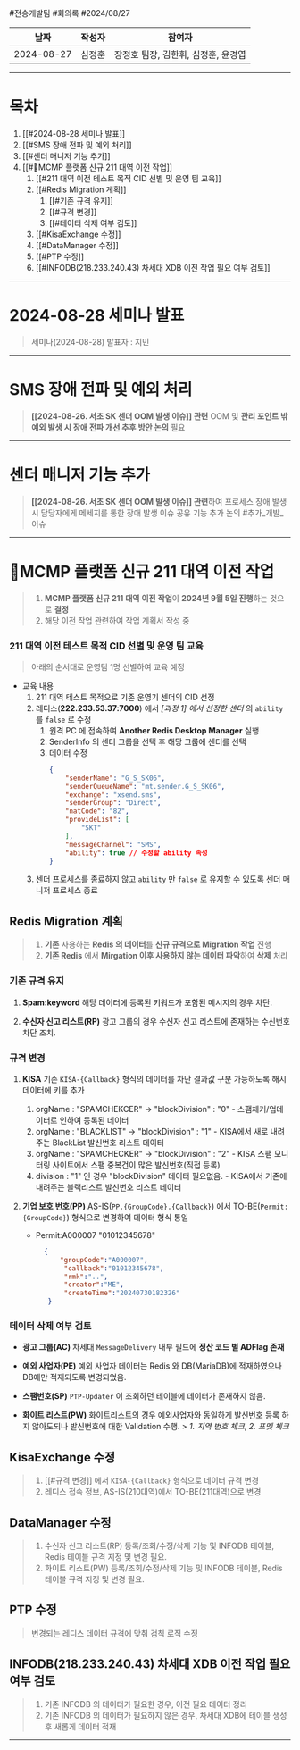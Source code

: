 #전송개발팀 #회의록 #2024/08/27


| 날짜         | 작성자 | 참여자                   |
| ---------- | --- | --------------------- |
| 2024-08-27 | 심정훈 | 장정호 팀장, 김한휘, 심정훈, 윤경엽 |

---

# 목차

1. [[#2024-08-28 세미나 발표]]
2. [[#SMS 장애 전파 및 예외 처리]]
3. [[#센더 매니저 기능 추가]]
4. [[#MCMP 플랫폼 신규 211 대역 이전 작업]]
	1. [[#211 대역 이전 테스트 목적 CID 선별 및 운영 팀 교육]]
	2. [[#Redis Migration 계획]]
		1. [[#기존 규격 유지]]
		2. [[#규격 변경]]
		3. [[#데이터 삭제 여부 검토]]
	3. [[#KisaExchange 수정]]
	4. [[#DataManager 수정]]
	5. [[#PTP 수정]]
	6. [[#INFODB(218.233.240.43) 차세대 XDB 이전 작업 필요 여부 검토]]

---

# 2024-08-28 세미나 발표

> 세미나(2024-08-28) 발표자 : 지민

---

# SMS 장애 전파 및 예외 처리

> **[[2024-08-26. 서초 SK 센더 OOM 발생 이슈]] 관련** OOM 및 **관리 포인트 밖 예외 발생 시 장애 전파 개선 추후 방안 논의** 필요

--- 
# 센더 매니저 기능 추가

> **[[2024-08-26. 서초 SK 센더 OOM 발생 이슈]] 관련**하여 프로세스 장애 발생 시 담당자에게 메세지를 통한 장애 발생 이슈 공유 기능 추가 논의 #추가_개발_이슈

---

# MCMP 플랫폼 신규 211 대역 이전 작업

> 1. **MCMP 플랫폼 신규 211 대역 이전 작업**이 **2024년 9월 5일 진행**하는 것으로 **결정**
> 2. 해당 이전 작업 관련하여 작업 계획서 작성 중


### 211 대역 이전 테스트 목적 CID 선별 및 운영 팀 교육

> 아래의 순서대로 운영팀 1명 선별하여 교육 예정

- 교육 내용
	1. 211 대역 테스트 목적으로 기존 운영기 센더의 CID 선정
	2. 레디스(**222.233.53.37:7000**) 에서 *\[과정 1\] 에서 선정한 센더* 의 `ability` 를 `false` 로 수정
	   1. 원격 PC 에 접속하여 **Another Redis Desktop Manager** 실행
	   2. SenderInfo 의 센더 그룹을 선택 후 해당 그룹에 센더를 선택
	   3. 데이터 수정
			```json
			{
				"senderName": "G_S_SK06",
				"senderQueueName": "mt.sender.G_S_SK06",
				"exchange": "xsend.sms",
				"senderGroup": "Direct",
				"natCode": "82",
				"provideList": [
					"SKT"
				],
				"messageChannel": "SMS",
				"ability": true // 수정할 ability 속성
			}
			```
	3. 센더 프로세스를 종료하지 않고 `ability` 만 `false` 로 유지할 수 있도록 센더 매니저 프로세스 종료


## Redis Migration 계획

> 1. **기존** 사용하는 **Redis 의 데이터**를 **신규 규격으로 Migration 작업** 진행
> 2. **기존 Redis** 에서 **Mirgation 이후 사용하지 않는 데이터 파악**하여 **삭제** 처리

### 기존 규격 유지

1. **Spam:keyword** 
   해당 데이터에 등록된 키워드가 포함된 메시지의 경우 차단.
   
2. **수신자 신고 리스트(RP)**
   광고 그룹의 경우 수신자 신고 리스트에 존재하는 수신번호 차단 조치.

### 규격 변경

1. **KISA** 
	기존 `KISA-{Callback}` 형식의 데이터를 차단 결과값 구분 가능하도록 해시 데이터에 키를 추가 
	 
	1. orgName : "SPAMCHEKCER" -> "blockDivision" : "0" - 스팸체커/업데이터로 인하여 등록된 데이터
	2. orgName : "BLACKLIST" -> "blockDivision" : "1" - KISA에서 새로 내려주는 BlackList 발신번호 리스트 데이터
	3. orgName : "SPAMCHECKER" -> "blockDivision" : "2" -  KISA 스팸 모니터링 사이트에서 스팸 중복건이 많은 발신번호(직접 등록)
	4. division : "1" 인 경우 "blockDivision" 데이터 필요없음. - KISA에서 기존에 내려주는 블랙리스트 발신번호 리스트 데이터


1. **기업 보호 번호(PP)**
	AS-IS(`PP.{GroupCode}.{Callback}`) 에서 TO-BE(`Permit:{GroupCode}`) 형식으로 변경하여 데이터 형식 통일
	
	- Permit:A000007 "01012345678"
	  ```json
		{
			"groupCode":"A000007",
			 "callback":"01012345678",
			 "rmk":"..",
			 "creator":"ME",
			 "createTime":"20240730182326"
		 }
		```
	


### 데이터 삭제 여부 검토

- **광고 그룹(AC)**
  차세대 `MessageDelivery` 내부 필드에 **정산 코드 별 ADFlag 존재**
  
- **예외 사업자(PE)**
  예외 사업자 데이터는 Redis 와 DB(MariaDB)에 적재하였으나 DB에만 적재되도록 변경되었음.
  
- **스팸번호(SP)** 
  `PTP-Updater` 이 조회하던 테이블에 데이터가 존재하지 않음.

- **화이트 리스트(PW)**
  화이트리스트의 경우 예외사업자와 동일하게 발신번호 등록 하지 않아도되나 발신번호에 대한 Validation 수행. > *1. 지역 번호 체크*, *2. 포멧 체크*


## KisaExchange 수정

> 1. [[#규격 변경]] 에서 `KISA-{Callback}` 형식으로 데이터 규격 변경
> 2. 레디스 접속 정보, AS-IS(210대역)에서 TO-BE(211대역)으로 변경


## DataManager 수정

> 1. 수신자 신고 리스트(RP)
>     등록/조회/수정/삭제 기능 및 INFODB 테이블, Redis 테이블 규격 지정 및 변경 필요.
> 2. 화이트 리스트(PW)
>     등록/조회/수정/삭제 기능 및 INFODB 테이블, Redis 테이블 규격 지정 및 변경 필요. 


## PTP 수정

> 변경되는 레디스 데이터 규격에 맞춰 검칙 로직 수정


## INFODB(218.233.240.43) 차세대 XDB 이전 작업 필요 여부 검토

> 1. 기존 INFODB 의 데이터가 필요한 경우, 이전 필요 데이터 정리
> 2. 기존 INFODB 의 데이터가 필요하지 않은 경우, 차세대 XDB에 테이블 생성 후 새롭게 데이터 적재
---



